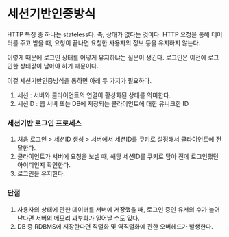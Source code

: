 # 세션기반인증방식

HTTP 특징 중 하나는 stateless다. 즉, 상태가 없다는 것이다.
HTTP 요청을 통해 데이터를 주고 받을 때, 요청이 끝나면 요청한 사용자의 정보 등을 유지하지 않는다.

이렇게 때문에 로그인 상태를 어떻게 유지하냐는 질문이 생긴다.
로그인은 이전에 로그인한 상태값이 남아야 하기 때문이다.

이걸 세션기반인증방식을 통하면 아래 두 가지가 필요하다.

1. 세션 : 서버와 클라이언트의 연결이 활성화된 상태를 의미한다.
2. 세션ID : 웹 서버 또는 DB에 저장되는 클라이언트에 대한 유니크한 ID

### 세션기반 로그인 프로세스

1. 처음 로그인 > 세션ID 생성 > 서버에서 세션ID를 쿠키로 설정해서 클라이언트에 전달한다.
2. 클라이언트가 서버에 요청을 보낼 때, 해당 세션ID를 쿠키로 담아 전에 로그인했던 아이디인지 확인한다.
3. 로그인을 유지한다.

### 단점

1. 사용자의 상태에 관한 데이터를 서버에 저장했을 때, 로그인 중인 유저의 수가 늘어난다면 서버의 메모리 과부화가 일어날 수도 있다.
2. DB 중 RDBMS에 저장한다면 직렬화 및 역직렬화에 관한 오버헤드가 발생한다.

